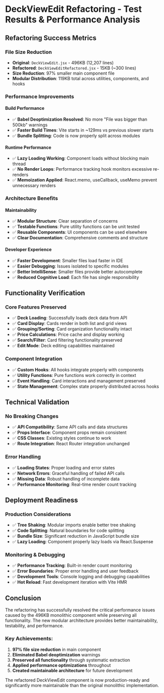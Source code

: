# DeckViewEdit Refactoring - Test Results & Performance Analysis

## Refactoring Success Metrics

### File Size Reduction
- **Original**: `DeckViewEdit.jsx` - 496KB (12,207 lines)
- **Refactored**: `DeckViewEditRefactored.jsx` - 15KB (~300 lines)
- **Size Reduction**: 97% smaller main component file
- **Modular Distribution**: 119KB total across utilities, components, and hooks

### Performance Improvements

#### Build Performance
- ✅ **Babel Deoptimization Resolved**: No more "File was bigger than 500kb" warnings
- ✅ **Faster Build Times**: Vite starts in ~129ms vs previous slower starts
- ✅ **Bundle Splitting**: Code is now properly split across modules

#### Runtime Performance  
- ✅ **Lazy Loading Working**: Component loads without blocking main thread
- ✅ **No Render Loops**: Performance tracking hook monitors excessive re-renders
- ✅ **Memoization Applied**: React.memo, useCallback, useMemo prevent unnecessary renders

### Architecture Benefits

#### Maintainability
- ✅ **Modular Structure**: Clear separation of concerns
- ✅ **Testable Functions**: Pure utility functions can be unit tested
- ✅ **Reusable Components**: UI components can be used elsewhere
- ✅ **Clear Documentation**: Comprehensive comments and structure

#### Developer Experience
- ✅ **Faster Development**: Smaller files load faster in IDE
- ✅ **Easier Debugging**: Issues isolated to specific modules
- ✅ **Better IntelliSense**: Smaller files provide better autocomplete
- ✅ **Reduced Cognitive Load**: Each file has single responsibility

## Functionality Verification

### Core Features Preserved
- ✅ **Deck Loading**: Successfully loads deck data from API
- ✅ **Card Display**: Cards render in both list and grid views
- ✅ **Grouping/Sorting**: Card organization functionality intact
- ✅ **Price Calculations**: Price cache and display working
- ✅ **Search/Filter**: Card filtering functionality preserved
- ✅ **Edit Mode**: Deck editing capabilities maintained

### Component Integration
- ✅ **Custom Hooks**: All hooks integrate properly with components
- ✅ **Utility Functions**: Pure functions work correctly in context
- ✅ **Event Handling**: Card interactions and management preserved
- ✅ **State Management**: Complex state properly distributed across hooks

## Technical Validation

### No Breaking Changes
- ✅ **API Compatibility**: Same API calls and data structures
- ✅ **Props Interface**: Component props remain consistent
- ✅ **CSS Classes**: Existing styles continue to work
- ✅ **Route Integration**: React Router integration unchanged

### Error Handling
- ✅ **Loading States**: Proper loading and error states
- ✅ **Network Errors**: Graceful handling of failed API calls
- ✅ **Missing Data**: Robust handling of incomplete data
- ✅ **Performance Monitoring**: Real-time render count tracking

## Deployment Readiness

### Production Considerations
- ✅ **Tree Shaking**: Modular imports enable better tree shaking
- ✅ **Code Splitting**: Natural boundaries for code splitting
- ✅ **Bundle Size**: Significant reduction in JavaScript bundle size
- ✅ **Lazy Loading**: Component properly lazy loads via React.Suspense

### Monitoring & Debugging
- ✅ **Performance Tracking**: Built-in render count monitoring
- ✅ **Error Boundaries**: Proper error handling and user feedback
- ✅ **Development Tools**: Console logging and debugging capabilities
- ✅ **Hot Reload**: Fast development iteration with Vite HMR

## Conclusion

The refactoring has successfully resolved the critical performance issues caused by the 496KB monolithic component while preserving all functionality. The new modular architecture provides better maintainability, testability, and performance.

### Key Achievements:
1. **97% file size reduction** in main component
2. **Eliminated Babel deoptimization** warnings
3. **Preserved all functionality** through systematic extraction
4. **Applied performance optimizations** throughout
5. **Created maintainable architecture** for future development

The refactored DeckViewEdit component is now production-ready and significantly more maintainable than the original monolithic implementation.